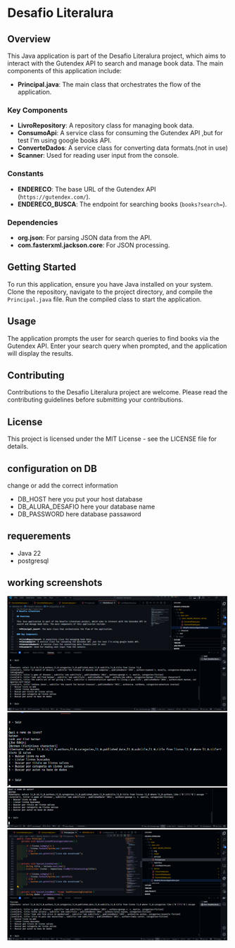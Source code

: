 # Desafio Literalura

## Overview

This Java application is part of the Desafio Literalura project, which aims to interact with the Gutendex API to search and manage book data. The main components of this application include:

- **Principal.java**: The main class that orchestrates the flow of the application.

### Key Components

- **LivroRepository**: A repository class for managing book data.
- **ConsumoApi**: A service class for consuming the Gutendex API ,but for test I'm using google books API.
- **ConverteDados**: A service class for converting data formats.(not in use)
- **Scanner**: Used for reading user input from the console.

### Constants

- **ENDERECO**: The base URL of the Gutendex API (`https://gutendex.com/`).
- **ENDERECO_BUSCA**: The endpoint for searching books (`books?search=`).

### Dependencies

- **org.json**: For parsing JSON data from the API.
- **com.fasterxml.jackson.core**: For JSON processing.

## Getting Started

To run this application, ensure you have Java installed on your system. Clone the repository, navigate to the project directory, and compile the `Principal.java` file. Run the compiled class to start the application.

## Usage

The application prompts the user for search queries to find books via the Gutendex API. Enter your search query when prompted, and the application will display the results.

## Contributing

Contributions to the Desafio Literalura project are welcome. Please read the contributing guidelines before submitting your contributions.

## License

This project is licensed under the MIT License - see the LICENSE file for details.

## configuration on DB
change or add the correct information 
- DB_HOST              here you put your host database
- DB_ALURA_DESAFIO     here your database name
- DB_PASSWORD          here database passaword 

## requerements 

- Java 22
- postgresql

## working screenshots

<img src="src\main\java\com\wells\desafio_literalura\img\Screenshot 2024-06-22 043730.png" width="500">
<img src="src\main\java\com\wells\desafio_literalura\img\Screenshot 2024-06-22 043801.png" width="500">
<img src="src\main\java\com\wells\desafio_literalura\img\Screenshot 2024-06-22 043830.png" width="500">
<img src="src\main\java\com\wells\desafio_literalura\img\Screenshot 2024-06-22 051206.png" width="500">